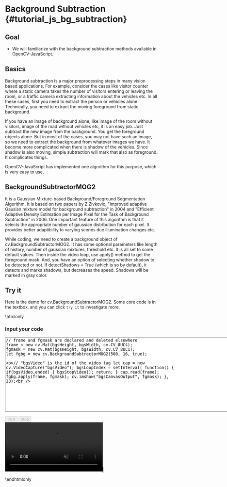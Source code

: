Background Subtraction {#tutorial_js_bg_subtraction}
======================

Goal
----

-   We will familiarize with the background subtraction methods available in OpenCV-JavaScript.

Basics
------

Background subtraction is a major preprocessing steps in many vision based applications. For
example, consider the cases like visitor counter where a static camera takes the number of visitors
entering or leaving the room, or a traffic camera extracting information about the vehicles etc. In
all these cases, first you need to extract the person or vehicles alone. Technically, you need to
extract the moving foreground from static background.

If you have an image of background alone, like image of the room without visitors, image of the road
without vehicles etc, it is an easy job. Just subtract the new image from the background. You get
the foreground objects alone. But in most of the cases, you may not have such an image, so we need
to extract the background from whatever images we have. It become more complicated when there is
shadow of the vehicles. Since shadow is also moving, simple subtraction will mark that also as
foreground. It complicates things.

OpenCV-JavaScript has implemented one algorithm for this purpose, which is very easy to use.

BackgroundSubtractorMOG2
------------------------

It is a Gaussian Mixture-based Background/Foreground Segmentation Algorithm. It is based on two
papers by Z.Zivkovic, "Improved adaptive Gausian mixture model for background subtraction" in 2004
and "Efficient Adaptive Density Estimation per Image Pixel for the Task of Background Subtraction"
in 2006. One important feature of this algorithm is that it selects the appropriate number of
gaussian distribution for each pixel. It provides better adaptibility to varying scenes due illumination
changes etc.

While coding, we need to create a background object of cv.BackgroundSubtractorMOG2. It has some optional 
parameters like length of history, number of gaussian mixtures, threshold etc. It is all set to some 
default values. Then inside the video loop, use apply() method to get the 
foreground mask. And, you have an option of selecting whether shadow to be detected or not. If 
detectShadows = True (which is so by default), it detects and marks shadows, but decreases the speed. 
Shadows will be marked in gray color.

Try it
------

Here is the demo for cv.BackgroundSubtractorMOG2. Some core code is in the textbox, and you can click 
`try it` to investigate more.

\htmlonly
<head>
<style>
video {
    border: 1px solid black;
}
canvas {
    border: 1px solid black;
}
.err {
    color: red;
}
</style>
</head>
<body>

<div id="CodeArea">
<h3>Input your code</h3>
<textarea rows="16" cols="90" id="bgsTestCode" spellcheck="false">
// frame and fgmask are declared and deleted elsewhere
frame = new cv.Mat(bgsHeight, bgsWidth, cv.CV_8UC4);
fgmask = new cv.Mat(bgsHeight, bgsWidth, cv.CV_8UC1);
let fgbg = new cv.BackgroundSubtractorMOG2(500, 16, true);

// "bgsVideo" is the id of the video tag
let cap = new cv.VideoCapture("bgsVideo");
bgsLoopIndex = setInterval(
    function() {
        if(bgsVideo.ended) {
            bgsStopVideo();
            return;
        }
        cap.read(frame);
        fgbg.apply(frame, fgmask);
        cv.imshow("bgsCanvasOutput", fgmask);
    }, 33);  
</textarea>
<p class="err" id="bgsErr"></p>
</div> 
<div id="contentarea">
    <button id="bgsStartup" disabled="true" onclick="bgsStartup()">try it</button>
    <button id="bgsStop" disabled="true" onclick="bgsStopVideo()">stop</button><br>
    <video id="bgsVideo" src="box.mp4" width="320" muted>Your browser does not support the video tag.</video>
    <canvas id="bgsCanvasOutput"></canvas>
</div>
<script src="adapter.js"></script>
<script src="utils.js"></script>
<script async src="opencv.js" id="opencvjs"></script>
<script>
// bgs means BackgroundSubtractorMOG2
// Some HTML elements we need to configure.
let bgsVideo = document.getElementById("bgsVideo");
let bgsStop = document.getElementById("bgsStop");

// In this case, We set width 320, and the height will be computed based on the input video.
let bgsWidth = bgsVideo.width;
let bgsHeight = null;
let bgsLoopIndex = null;
let frame = null;
let fgmask = null;

bgsVideo.oncanplay = function() {
    bgsVideo.setAttribute("height", bgsVideo.videoHeight/bgsVideo.videoWidth*bgsVideo.width);
    bgsHeight = bgsVideo.height;
};

bgsVideo.onended = bgsStopVideo;

function bgsStartup() {
    if(bgsVideo.readyState !== 4)
        bgsVideo.load();
    bgsVideo.play();
    bgsStop.disabled = false;

    let bgsTestCode = document.getElementById("bgsTestCode").value;
    try {
        eval(bgsTestCode);
        document.getElementById("bgsErr").innerHTML = " ";
    } catch(err) {
        document.getElementById("bgsErr").innerHTML = err;
    }
    document.getElementById("bgsStartup").disabled = true;
}

function bgsStopVideo() {
    clearInterval(bgsLoopIndex);
    if (frame != null && !frame.isDeleted()) {
        frame.delete();
        frame = null;
    }
    if (fgmask != null && !fgmask.isDeleted()) {
        fgmask.delete();
        fgmask = null;
    }
    //document.getElementById("bgsCanvasOutput").getContext("2d").clearRect(0, 0, bgsWidth, bgsHeight);
    bgsVideo.pause();
    bgsVideo.currentTime = 0;
    document.getElementById("bgsStartup").disabled = false;
}

function onReady() {
    document.getElementById("bgsStartup").disabled = false;
}
if (typeof cv !== 'undefined') {
    onReady();
} else {
    document.getElementById("opencvjs").onload = onReady;
}
</script>
</body>
\endhtmlonly
